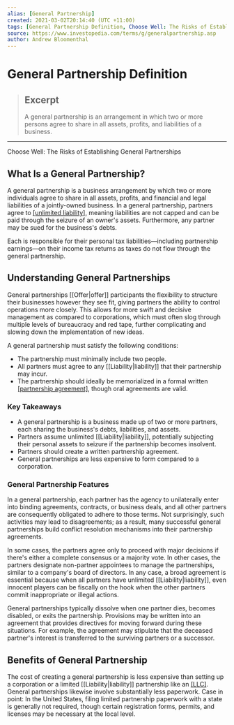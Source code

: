 ```yaml
---
alias: [General Partnership]
created: 2021-03-02T20:14:40 (UTC +11:00)
tags: [General Partnership Definition, Choose Well: The Risks of Establishing General Partnerships]
source: https://www.investopedia.com/terms/g/generalpartnership.asp
author: Andrew Bloomenthal
---
```


# General Partnership Definition

> ## Excerpt
> A general partnership is an arrangement in which two or more persons agree to share in all assets, profits, and liabilities of a business.

---

Choose Well: The Risks of Establishing General Partnerships
## What Is a General Partnership?

A general partnership is a business arrangement by which two or more individuals agree to share in all assets, profits, and financial and legal liabilities of a jointly-owned business. In a general partnership, partners agree to [[unlimited liability]](https://www.investopedia.com/terms/u/unlimited-[[Liability|liability]].asp), meaning liabilities are not capped and can be paid through the seizure of an owner's assets. Furthermore, any partner may be sued for the business's debts.

Each is responsible for their personal tax liabilities—including partnership earnings—on their income tax returns as taxes do not flow through the general partnership.

## Understanding General Partnerships

General partnerships [[Offer|offer]] participants the flexibility to structure their businesses however they see fit, giving partners the ability to control operations more closely. This allows for more swift and decisive management as compared to corporations, which must often slog through multiple levels of bureaucracy and red tape, further complicating and slowing down the implementation of new ideas.

A general partnership must satisfy the following conditions:

-   The partnership must minimally include two people.
-   All partners must agree to any [[Liability|liability]] that their partnership may incur.
-   The partnership should ideally be memorialized in a formal written [[partnership agreement]](https://www.investopedia.com/terms/a/articles-of-partnership.asp), though oral agreements are valid.

### Key Takeaways

-   A general partnership is a business made up of two or more partners, each sharing the business's debts, liabilities, and assets.
-   Partners assume unlimited [[Liability|liability]], potentially subjecting their personal assets to seizure if the partnership becomes insolvent.
-   Partners should create a written partnership agreement.
-   General partnerships are less expensive to form compared to a corporation.

### General Partnership Features

In a general partnership, each partner has the agency to unilaterally enter into binding agreements, contracts, or business deals, and all other partners are consequently obligated to adhere to those terms. Not surprisingly, such activities may lead to disagreements; as a result, many successful general partnerships build conflict resolution mechanisms into their partnership agreements.

In some cases, the partners agree only to proceed with major decisions if there's either a complete consensus or a majority vote. In other cases, the partners designate non-partner appointees to manage the partnerships, similar to a company's board of directors. In any case, a broad agreement is essential because when all partners have unlimited [[Liability|liability]], even innocent players can be fiscally on the hook when the other partners commit inappropriate or illegal actions.

General partnerships typically dissolve when one partner dies, becomes disabled, or exits the partnership. Provisions may be written into an agreement that provides directives for moving forward during these situations. For example, the agreement may stipulate that the deceased partner's interest is transferred to the surviving partners or a successor.

## Benefits of General Partnership

The cost of creating a general partnership is less expensive than setting up a corporation or a limited [[Liability|liability]] partnership like an [[LLC]](https://www.investopedia.com/terms/l/llc.asp). General partnerships likewise involve substantially less paperwork. Case in point: In the United States, filing limited partnership paperwork with a state is generally not required, though certain registration forms, permits, and licenses may be necessary at the local level.
